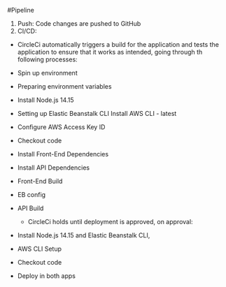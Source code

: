 #Pipeline

1. Push: Code changes are pushed to GitHub 
2. CI/CD: 
  - CircleCi automatically triggers a build for the application  and tests the application to ensure that it works as intended, going through th following
processes:
+ Spin up environment
+ Preparing environment variables 
+ Install Node.js 14.15
+ Setting up Elastic Beanstalk CLI
Install AWS CLI - latest
+ Configure AWS Access Key ID
+ Checkout code
+ Install Front-End Dependencies
+ Install API Dependencies 
+ Front-End Build
+ EB config
+ API Build

  - CircleCi holds until deployment is approved, on approval:
+  Install Node.js 14.15 and Elastic Beanstalk CLI,
+ AWS CLI Setup
+ Checkout code
+ Deploy in both apps